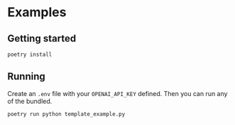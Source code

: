 # Examples

## Getting started

```bash
poetry install
```

## Running

Create an `.env` file with your `OPENAI_API_KEY` defined. Then you can run any of the bundled.

```bash
poetry run python template_example.py
```
